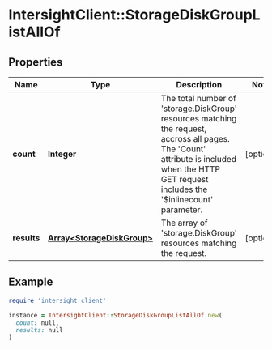 # IntersightClient::StorageDiskGroupListAllOf

## Properties

| Name | Type | Description | Notes |
| ---- | ---- | ----------- | ----- |
| **count** | **Integer** | The total number of &#39;storage.DiskGroup&#39; resources matching the request, accross all pages. The &#39;Count&#39; attribute is included when the HTTP GET request includes the &#39;$inlinecount&#39; parameter. | [optional] |
| **results** | [**Array&lt;StorageDiskGroup&gt;**](StorageDiskGroup.md) | The array of &#39;storage.DiskGroup&#39; resources matching the request. | [optional] |

## Example

```ruby
require 'intersight_client'

instance = IntersightClient::StorageDiskGroupListAllOf.new(
  count: null,
  results: null
)
```

